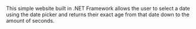 This simple website built in .NET Framework allows the user to select a date using the date picker and returns their exact age from that date down to the amount of seconds.
